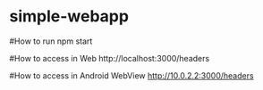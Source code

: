 # simple-webapp

#How to run
npm start

#How to access in Web
http://localhost:3000/headers

#How to access in Android WebView
http://10.0.2.2:3000/headers

